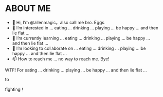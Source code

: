 # ABOUT ME
- 👋 Hi, I’m @allenmagic，also call me bro. Eggs.
- 👀 I’m interested in ... eating ... drinking ... playing ... be happy ... and then lie flat ...
- 🌱 I’m currently learning ... eating ... drinking ... playing ... be happy ... and then lie flat ...
- 💞️ I’m looking to collaborate on ... eating ... drinking ... playing ... be happy ... and then lie flat ...
- 📫 How to reach me ... no way to reach me. Bye!

WTF!
For eating ... drinking ... playing ... be happy ... and then lie flat ...

to

fighting！

<!---
allenmagic/allenmagic is a ✨ special ✨ repository because its `README.md` (this file) appears on your GitHub profile.
You can click the Preview link to take a look at your changes.
--->
